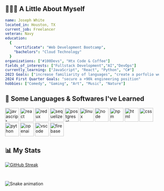<!--
**Joseph-WhiteSWE/Joseph-WhiteSWE** is a ✨ _special_ ✨ repository because its `README.md` (this file) appears on your GitHub profile.

Here are some ideas to get you started:

- 🔭 I’m currently working on ...
- 🌱 I’m currently learning ...
- 👯 I’m looking to collaborate on ...
- 🤔 I’m looking for help with ...
- 💬 Ask me about ...
- 📫 How to reach me: ...
- 😄 Pronouns: ...
- ⚡ Fun fact: ...
-->
<h2> 👨🏾‍💻 A Little About Myself</h2>

```yaml
name: Joseph White
located_in: Houston, TX
current_job: Freelancer
veteran: Navy
education:
  {
    "certificate": "Web Development Bootcamp",
    "bachelors": "Cloud Technology"
  }
organizations: ["#100Devs", "Htx Code & Coffee"]
fields_of_interests: ["Fullstack Development","AI","DevOps"]
currently_learning: ["JavaScript", "React", "Python", "C#"]
2023 Goals: ["increase familiarity of languages", "create a porfolio website", "create a mobile app"]
2024 First Quarter Goals: "secure a +90k engineering position"
hobbies: ["Comedy", "Gaming", "Art", "Music", "Nature"]
```

<h2> 🧠 Some Languages & Softwares I've Learned</h2>

<p align="left">
<img src="https://cdn.jsdelivr.net/gh/devicons/devicon/icons/javascript/javascript-original.svg" alt="javascript" width="45" height="45"/>
<img src="https://cdn.jsdelivr.net/gh/devicons/devicon/icons/react/react-original.svg" alt="react" width="45" height="45"/>
<img src="https://cdn.jsdelivr.net/gh/devicons/devicon/icons/redux/redux-original.svg" alt="redux" width="45" height="45"/>
<img src="https://cdn.jsdelivr.net/gh/devicons/devicon/icons/sequelize/sequelize-original.svg" alt="sequelize" width="45" height="45"/>
<img src="https://cdn.jsdelivr.net/gh/devicons/devicon/icons/postgresql/postgresql-original.svg" alt="postgresql" width="45" height="45"/>
<img src="https://cdn.jsdelivr.net/gh/devicons/devicon/icons/linux/linux-original.svg" alt="linux" width="45" height="45"/>
<img src="https://cdn.jsdelivr.net/gh/devicons/devicon/icons/nodejs/nodejs-original-wordmark.svg" alt="node" width="45" height="45"/>
<img src="https://cdn.jsdelivr.net/gh/devicons/devicon/icons/npm/npm-original-wordmark.svg" alt="npm" width="45" height="45"/>
<img src="https://cdn.jsdelivr.net/gh/devicons/devicon/icons/html5/html5-original.svg" alt="html" width="45" height="45"/>
<img src="https://cdn.jsdelivr.net/gh/devicons/devicon/icons/css3/css3-original.svg" alt="css" width="45" height="45"/>
<img src="https://cdn.jsdelivr.net/gh/devicons/devicon/icons/python/python-original.svg" alt="python" width="45" height="45"/>
<img src="https://cdn.jsdelivr.net/gh/devicons/devicon/icons/openal/openal-plain.svg" alt="openai" width="45" height="45"/>
<img src="https://cdn.jsdelivr.net/gh/devicons/devicon/icons/vscode/vscode-original.svg" alt="vscode" width="45" height="45"/>
<img src="https://cdn.jsdelivr.net/gh/devicons/devicon/icons/firebase/firebase-plain.svg" alt="firebase" width="45" height="45"/>
</p>

<h2>📊 My Stats</h2>

[![GitHub Streak](http://github-readme-streak-stats.herokuapp.com?user=Joseph-WhiteSWE&theme=elegant)](https://git.io/streak-stats)

<br>
  
![Snake animation](https://github.com/eagrundy/eagrundy/blob/output/github-contribution-grid-snake.svg)
